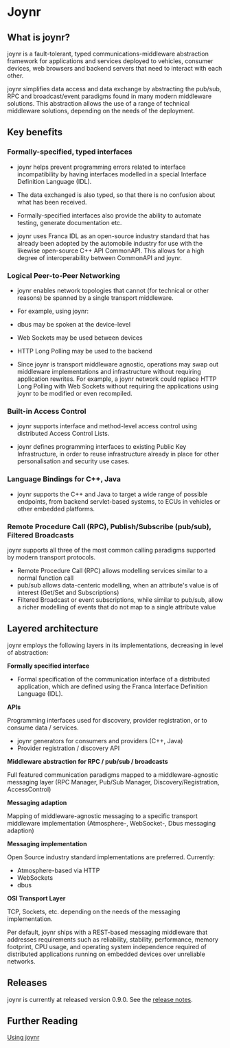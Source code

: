 # Joynr
## What is joynr?

joynr is a fault-tolerant, typed communications-middleware abstraction framework for applications and services deployed to vehicles, consumer devices, web browsers and backend servers that need to interact with each other.

joynr simplifies data access and data exchange by abstracting the pub/sub, RPC and broadcast/event paradigms found in many modern middleware solutions. This abstraction allows the use of a range of technical middleware solutions, depending on the needs of the deployment.

## Key benefits

### Formally-specified, typed interfaces

* joynr helps prevent programming errors related to interface incompatibility by
having interfaces modelled in a special Interface Definition Language (IDL).

* The data exchanged is also typed, so that there is no confusion about what has been received.

* Formally-specified interfaces also provide the ability to automate testing, generate documentation etc.

* joynr uses Franca IDL as an open-source industry standard that has already been adopted by the automobile industry for use with the likewise open-source C++ API CommonAPI. This allows for a high degree of interoperability between CommonAPI and joynr.

### Logical Peer-to-Peer Networking

* joynr enables network topologies that cannot (for technical or other reasons) be spanned by a single
transport middleware.

* For example, using joynr:

 * dbus may be spoken at the device-level
 * Web Sockets may be used between devices
 * HTTP Long Polling may be used to the backend

* Since joynr is transport middleware agnostic, operations may swap out middleware implementations and infrastructure without requiring application rewrites. For example, a joynr network could replace HTTP Long Polling with Web Sockets without requiring the applications using joynr to be modified or even recompiled.

### Built-in Access Control

* joynr supports interface and method-level access control using distributed Access Control Lists.

* joynr defines programming interfaces to existing Public Key Infrastructure, in order to reuse infrastructure
already in place for other personalisation and security use cases.

### Language Bindings for C++, Java

* joynr supports the C++ and Java to target a wide range of possible endpoints, from backend servlet-based systems, to ECUs in vehicles or other embedded platforms.

### Remote Procedure Call (RPC), Publish/Subscribe (pub/sub), Filtered Broadcasts

joynr supports all three of the most common calling paradigms supported by modern transport protocols.

* Remote Procedure Call (RPC) allows modelling services similar to a normal function call
* pub/sub allows data-centeric modelling, when an attribute's value is of interest (Get/Set and Subscriptions)
* Filtered Broadcast or event subscriptions, while similar to pub/sub, allow a richer modelling of events that do not map to a single attribute value

## Layered architecture
joynr employs the following layers in its implementations, decreasing in level of abstraction: 

**Formally specified interface**

 * Formal specification of the communication interface of a distributed application, which are defined using the Franca Interface Definition Language (IDL).

**APIs**

Programming interfaces used for discovery, provider registration, or to consume data / services.
 * joynr generators for consumers and providers (C++, Java)
 * Provider registration / discovery API

**Middleware abstraction for RPC / pub/sub / broadcasts**

Full featured communication paradigms mapped to a middleware-agnostic messaging layer (RPC Manager, Pub/Sub Manager, Discovery/Registration, AccessControl)

**Messaging adaption**

Mapping of middleware-agnostic messaging to a specific transport middleware implementation (Atmosphere-, WebSocket-, Dbus messaging adaption)

**Messaging implementation**


 Open Source industry standard implementations are preferred.
 Currently:

 * Atmosphere-based via HTTP
 * WebSockets
 * dbus

**OSI Transport Layer**

TCP, Sockets, etc. depending on the needs of the messaging implementation.


Per default, joynr ships with a REST-based messaging middleware that addresses requirements such as reliability, stability, performance, memory footprint, CPU usage, and operating system independence required of distributed applications running on embedded devices over unreliable networks.

## Releases
joynr is currently at released version 0.9.0. See the [release notes](ReleaseNotes.md).

## Further Reading

[Using joynr](using_joynr.md)
